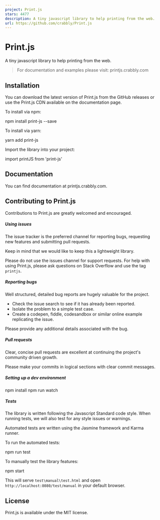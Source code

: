 ```yaml
---
project: Print.js
stars: 4477
description: A tiny javascript library to help printing from the web.
url: https://github.com/crabbly/Print.js
---
```


Print.js
========

A tiny javascript library to help printing from the web.

> For documentation and examples please visit: printjs.crabbly.com

Installation
------------

You can download the latest version of Print.js from the GitHub releases or use the Print.js CDN available on the documentation page.

To install via npm:

npm install print-js --save

To install via yarn:

yarn add print-js

Import the library into your project:

import printJS from 'print-js'

Documentation
-------------

You can find documentation at printjs.crabbly.com.

Contributing to Print.js
------------------------

Contributions to Print.js are greatly welcomed and encouraged.

##### Using issues

The issue tracker is the preferred channel for reporting bugs, requesting new features and submitting pull requests.

Keep in mind that we would like to keep this a lightweight library.

Please do not use the issues channel for support requests. For help with using Print.js, please ask questions on Stack Overflow and use the tag `printjs`.

##### Reporting bugs

Well structured, detailed bug reports are hugely valuable for the project.

-   Check the issue search to see if it has already been reported.
-   Isolate the problem to a simple test case.
-   Create a codepen, fiddle, codesandbox or similar online example replicating the issue.

Please provide any additional details associated with the bug.

##### Pull requests

Clear, concise pull requests are excellent at continuing the project's community driven growth.

Please make your commits in logical sections with clear commit messages.

##### Setting up a dev environment

npm install
npm run watch

##### Tests

The library is written following the Javascript Standard code style. When running tests, we will also test for any style issues or warnings.

Automated tests are written using the Jasmine framework and Karma runner.

To run the automated tests:

npm run test

To manually test the library features:

npm start

This will serve `test\manual\test.html` and open `http://localhost:8080/test/manual` in your default browser.

License
-------

Print.js is available under the MIT license.
